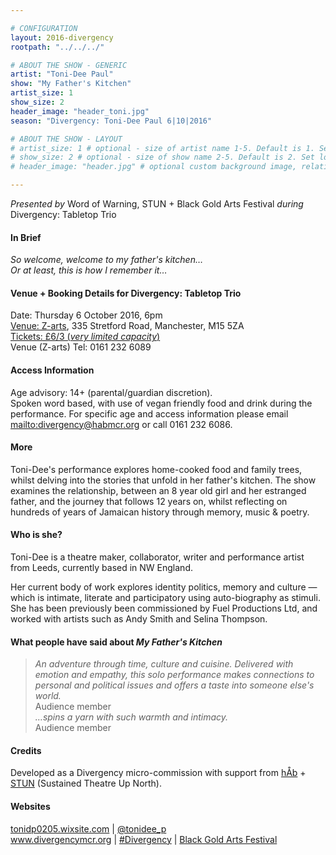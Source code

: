 ```yaml
---

# CONFIGURATION
layout: 2016-divergency
rootpath: "../../../"

# ABOUT THE SHOW - GENERIC
artist: "Toni-Dee Paul"
show: "My Father's Kitchen"
artist_size: 1
show_size: 2
header_image: "header_toni.jpg"
season: "Divergency: Toni-Dee Paul 6|10|2016"

# ABOUT THE SHOW - LAYOUT
# artist_size: 1 # optional - size of artist name 1-5. Default is 1. Set longer names to lower values
# show_size: 2 # optional - size of show name 2-5. Default is 2. Set longer names to lower values
# header_image: "header.jpg" # optional custom background image, relative to current page

---
```

*Presented by* Word of Warning, STUN + Black Gold Arts Festival *during* Divergency: Tabletop Trio          
         
#### In Brief                           
*So welcome, welcome to my father's kitchen…<br>Or at least, this is how I remember it…*          
         
#### Venue + Booking Details for Divergency: Tabletop Trio
Date: Thursday 6 October 2016, 6pm           
[Venue: Z-arts](http://www.z-arts.org/about-us/getting-here), 335 Stretford Road, Manchester, M15 5ZA        
<a href="http://z-arts.ticketsolve.com/shows/873562246/events/127983126" target="_blank">Tickets: £6/3 (*very limited capacity*)</a>              
Venue (Z-arts) Tel: 0161 232 6089          
             
#### Access Information      
Age advisory: 14+ (parental/guardian discretion).        
Spoken word based, with use of vegan friendly food and drink during the performance. For specific age and access information please email <mailto:divergency@habmcr.org> or call 0161 232 6086.          
              
#### More               
Toni-Dee's performance explores home-cooked food and family trees, whilst delving into the stories that unfold in her father's kitchen. The show examines the relationship, between an 8 year old girl and her estranged father, and the journey that follows 12 years on, whilst reflecting on hundreds of years of Jamaican history through memory, music & poetry.    
            
#### Who is she?  
Toni-Dee is a theatre maker, collaborator, writer and performance artist from Leeds, currently based in NW England.       
         
Her current body of work explores identity politics, memory and culture — which is intimate, literate and participatory using auto-biography as stimuli. She has been previously been commissioned by Fuel Productions Ltd, and worked with artists such as Andy Smith and Selina Thompson.        
         
#### What people have said about *My Father's Kitchen*        
>*An adventure through time, culture and cuisine. Delivered with emotion and empathy, this solo performance makes connections to personal and political issues and offers a taste into someone else's world.*<br>Audience member         
>*…spins a yarn with such warmth and intimacy.*<br>Audience member        

#### Credits           
Developed as a Divergency micro-commission with support from [hÅb](/hab) + <a href="http://stunlive.com" target="_blank">STUN</a> (Sustained Theatre Up North).            
         
#### Websites          
<a href="http://tonidp0205.wixsite.com/tonideepaul" target="_blank">tonidp0205.wixsite.com</a> | <a href="http://twitter.com/tonidee_p" target="_blank">@tonidee_p</a><br><a href="http://www.divergencymcr.org" target="_blank">www.divergencymcr.org</a> | <a href="http://twitter.com/hashtag/Divergency" target="_blank">#Divergency</a> | <a href="http://bgafestival.com" target="_blank">Black Gold Arts Festival</a>

